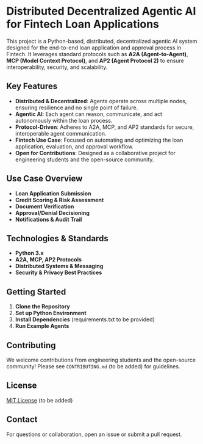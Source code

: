 # Distributed Decentralized Agentic AI for Fintech Loan Applications

This project is a Python-based, distributed, decentralized agentic AI system designed for the end-to-end loan application and approval process in Fintech. It leverages standard protocols such as **A2A (Agent-to-Agent)**, **MCP (Model Context Protocol)**, and **AP2 (Agent Protocol 2)** to ensure interoperability, security, and scalability.

## Key Features
- **Distributed & Decentralized**: Agents operate across multiple nodes, ensuring resilience and no single point of failure.
- **Agentic AI**: Each agent can reason, communicate, and act autonomously within the loan process.
- **Protocol-Driven**: Adheres to A2A, MCP, and AP2 standards for secure, interoperable agent communication.
- **Fintech Use Case**: Focused on automating and optimizing the loan application, evaluation, and approval workflow.
- **Open for Contributions**: Designed as a collaborative project for engineering students and the open-source community.

## Use Case Overview
- **Loan Application Submission**
- **Credit Scoring & Risk Assessment**
- **Document Verification**
- **Approval/Denial Decisioning**
- **Notifications & Audit Trail**

## Technologies & Standards
- **Python 3.x**
- **A2A, MCP, AP2 Protocols**
- **Distributed Systems & Messaging**
- **Security & Privacy Best Practices**

## Getting Started
1. **Clone the Repository**
2. **Set up Python Environment**
3. **Install Dependencies** (requirements.txt to be provided)
4. **Run Example Agents**

## Contributing
We welcome contributions from engineering students and the open-source community! Please see `CONTRIBUTING.md` (to be added) for guidelines.

## License
[MIT License](LICENSE) (to be added)

## Contact
For questions or collaboration, open an issue or submit a pull request.
